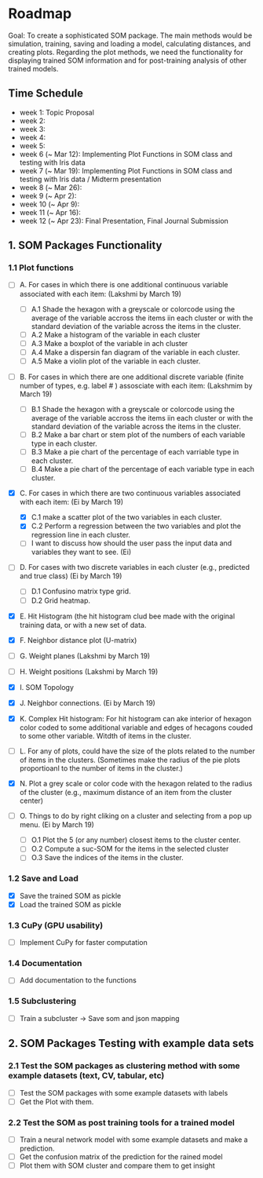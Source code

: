 # Roadmap
Goal: To create a sophisticated SOM package. 
The main methods would be simulation, training, saving and loading a model, calculating distances, and creating plots. 
Regarding the plot methods, we need the functionality for displaying trained SOM information and for post-training analysis of other trained models.

## Time Schedule
- week 1: Topic Proposal
- week 2: 
- week 3:
- week 4:
- week 5:
- week 6 (~ Mar 12): Implementing Plot Functions in SOM class and  testing with Iris data
- week 7 (~ Mar 19): Implementing Plot Functions in SOM class and testing with Iris data / Midterm presentation
- week 8 (~ Mar 26):
- week 9 (~ Apr 2): 
- week 10 (~ Apr 9): 
- week 11 (~ Apr 16): 
- week 12 (~ Apr 23): Final Presentation, Final Journal Submission

## 1. SOM Packages Functionality

### 1.1 Plot functions
- [ ] A. For cases in which there is one additional continuous variable associated with each item: (Lakshmi by March 19)
    - [ ] A.1 Shade the hexagon with a greyscale or colorcode using the average of the variable accross the items iin each cluster or with the standard deviation of the variable across the items in the cluster.
    - [ ] A.2 Make a histogram of the variable in each cluster
    - [ ] A.3 Make a boxplot of the variable in ach cluster
    - [ ] A.4 Make a dispersin fan diagram of the variable in each cluster.
    - [ ] A.5 Make a violin plot of the variable in each cluster.
          
- [ ] B. For cases in which there are one additional discrete variable (finite number of types, e.g. label # ) assosciate with each item: (Lakshmim by March 19)
    - [ ] B.1 Shade the hexagon with a greyscale or colorcode using the average of the variable accross the items iin each cluster or with the standard deviation of the variable across the items in the cluster.
    - [ ] B.2 Make a bar chart or stem plot of the numbers of each variable type in each cluster.
    - [ ] B.3 Make a pie chart of the percentage of each varriable type in each cluster.
    - [ ] B.4 Make a pie chart of the percentage of each variable type in each cluster.

- [X] C. For cases in which there are two continuous variables associated with each item: (Ei by March 19)
    - [X] C.1 make a scatter plot of the two variables in each cluster.
    - [X] C.2 Perform a regression between the two variables and plot the regression line in each cluster.
    - [ ] I want to discuss how should the user pass the input data and variables they want to see. (Ei) 
    
- [ ] D. For cases with two discrete variables in each cluster (e.g., predicted and true class) (Ei by March 19)
    - [ ] D.1 Confusino matrix type grid.
    - [ ] D.2 Grid heatmap.
          
- [X] E. Hit Histogram (the hit histogram clud bee made with the original training data, or with a new set of data.

- [X] F. Neighbor distance plot (U-matrix)

- [ ] G. Weight planes (Lakshmi by March 19)

- [ ] H. Weight positions (Lakshmi by March 19)

- [X] I. SOM Topology

- [X] J. Neighbor connections. (Ei by March 19)

- [X] K. Complex Hit histogram: For hit histogram can ake interior of hexagon color coded to some additional variable and edges of hecagons couded to some other variable. Witdth of items in the cluster.
      
- [ ] L. For any of plots, could have the size of the plots related to the number of items in the clusters. (Sometimes make the radius of the pie plots proportioanl to the number of items in the cluster.)

- [X] N. Plot a grey scale or color code with the hexagon related to the radius of the cluster (e.g., maximum distance of an item from the cluster center) 

- [ ] O. Things to do by right cliking on a cluster and selecting from a pop up menu. (Ei by March 19)
    - [ ] O.1 Plot the 5 (or any number) closest items to the cluster center.
    - [ ] O.2 Compute a suc-SOM for the items in the selected cluster
    - [ ] O.3 Save the indices of the items in the cluster. 

### 1.2 Save and Load
- [X] Save the trained SOM as pickle
- [X] Load the trained SOM as pickle

### 1.3 CuPy (GPU usability)
- [ ] Implement CuPy for faster computation

### 1.4 Documentation
- [ ] Add documentation to the functions

### 1.5 Subclustering
- [ ] Train a subcluster -> Save som and json mapping

## 2. SOM Packages Testing with example data sets

### 2.1 Test the SOM packages as clustering method with some example datasets (text, CV, tabular, etc)
- [ ] Test the SOM packages with some example datasets with labels
- [ ] Get the Plot with them.

### 2.2 Test the SOM as post training tools for a trained model
- [ ] Train a neural network model with some example datasets and make a prediction.
- [ ] Get the confusion matrix of the prediction for the rained model
- [ ] Plot them with SOM cluster and compare them to get insight
